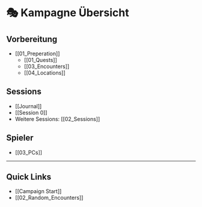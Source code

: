 # 🎭 Kampagne Übersicht

## Vorbereitung
- [[01_Preperation]]
  - [[01_Quests]]
  - [[03_Encounters]]
  - [[04_Locations]]

## Sessions
- [[Journal]]
- [[Session 0]]
- Weitere Sessions: [[02_Sessions]]

## Spieler
- [[03_PCs]]

---

## Quick Links
- [[Campaign Start]]
- [[02_Random_Encounters]]
